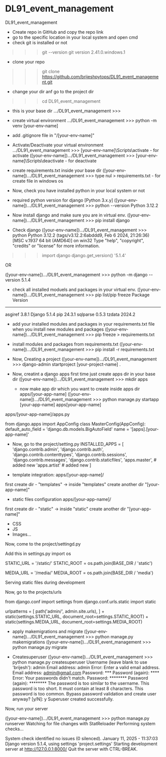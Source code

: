 # DL91_event_management
DL91_event_management

- Create repo in GitHub and copy the repo link
- go to the specific location in your local system and open cmd
- check git is installed or not
>>> git --version
git version 2.41.0.windows.1

- clone your repo
>>> git clone https://github.com/brijeshpytops/DL91_event_management.git

- change your dir anf go to the project dir
>>> cd DL91_event_management

- this is your base dir
.../DL91_event_management >>>

- create virtual environment
.../DL91_event_management >>> python -m venv [your-env-name]

- add .gitignore file in "/[your-env-name]"

- Activate/Deactivate your virtual environment
.../DL91_event_management >>> [your-env-name]\Scripts\activate - for activate
([your-env-name]).../DL91_event_management >>> [your-env-name]\Scripts\deactivate - for deactivate

- create requirements.txt inside your base dir
([your-env-name]).../DL91_event_management >>> type nul > requirements.txt - for create file in windows os

- Now, check you have installed python in your local system or not 
- required python version for django [Python 3.x.y]
([your-env-name]).../DL91_event_management >>> python --version
Python 3.12.2

- Now install django and make sure you are in virtual env.
([your-env-name]).../DL91_event_management >>> pip install django

- Check django
([your-env-name]).../DL91_event_management >>> python
Python 3.12.2 (tags/v3.12.2:6abddd9, Feb  6 2024, 21:26:36) [MSC v.1937 64 bit (AMD64)] on win32
Type "help", "copyright", "credits" or "license" for more information.
>>> import django
>>> django.get_version()
'5.1.4'

OR

([your-env-name]).../DL91_event_management >>> python -m django --version
5.1.4

- check all installed moduels and packages in your virtual env.
([your-env-name]).../DL91_event_management >>> pip list/pip freeze
Package  Version
-------- -------
asgiref  3.8.1
Django   5.1.4
pip      24.3.1
sqlparse 0.5.3
tzdata   2024.2

- add your installed modules and packages in your requirements.txt file when you install new modules and packages
([your-env-name]).../DL91_event_management >>> pip freeze > requirements.txt

- install modules and packages from requirements.txt
([your-env-name]).../DL91_event_management >>> pip install -r requirements.txt

- Now, Creating a project
([your-env-name]).../DL91_event_management >>> django-admin startproject [your-project-name] .

- Now, creatint a django apps
first time just create apps dir in your base dir
([your-env-name]).../DL91_event_management >>> mkdir apps

    - now make app dir which you want to create inside apps dir
    apps/[your-app-name]
([your-env-name]).../DL91_event_management >>> python manage.py startapp [your-app-name] apps\[your-app-name]

apps/[your-app-name]/apps.py

from django.apps import AppConfig
class MasterConfig(AppConfig):
    default_auto_field = 'django.db.models.BigAutoField'
    name = '[apps].[your-app-name]'

- Now, go to the project/setting.py
INSTALLED_APPS = [
    'django.contrib.admin',
    'django.contrib.auth',
    'django.contrib.contenttypes',
    'django.contrib.sessions',
    'django.contrib.messages',
    'django.contrib.staticfiles',
    'apps.master', # added new
    'apps.artist' # added new
]

- template integration:
apps/[your-app-name]/

first create dir - "templates" -> inside "templates" create another dir "[your-app-name]"

- static files configuration
apps/[your-app-name]/

first create dir - "static" -> inside "static" create another dir "[your-app-name]"

 - CSS
 - JS
 - Images...

Now, come to the project/settingd.py

Add this in settings.py
import os

STATIC_URL = '/static/'
STATIC_ROOT = os.path.join(BASE_DIR / 'static')

MEDIA_URL = '/media/'
MEDIA_ROOT = os.path.join(BASE_DIR / 'media')

Serving static files during development

Now, go to the projects/urls

from django.conf import settings
from django.conf.urls.static import static

urlpatterns = [
    path('admin/', admin.site.urls),
] + static(settings.STATIC_URL, document_root=settings.STATIC_ROOT) + static(settings.MEDIA_URL, document_root=settings.MEDIA_ROOT)


- apply makemigrations and migrate
([your-env-name]).../DL91_event_management >>> python manage.py makemigrations
([your-env-name]).../DL91_event_management >>> python manage.py migrate

- Createsuperuser
([your-env-name]).../DL91_event_management >>> python manage.py  createsuperuser
Username (leave blank to use 'brijesh'): admin
Email address: admin
Error: Enter a valid email address.
Email address: admin@gmail.com
Password: ***
Password (again): ****
Error: Your passwords didn't match.
Password: ********
Password (again): ********
The password is too similar to the username.
This password is too short. It must contain at least 8 characters.
This password is too common.
Bypass password validation and create user anyway? [y/N]: y
Superuser created successfully.


Now, run your server

([your-env-name]).../DL91_event_management >>> python manage.py runserver
Watching for file changes with StatReloader
Performing system checks...

System check identified no issues (0 silenced).
January 11, 2025 - 11:37:03
Django version 5.1.4, using settings 'project.settings'
Starting development server at http://127.0.0.1:8000/
Quit the server with CTRL-BREAK.